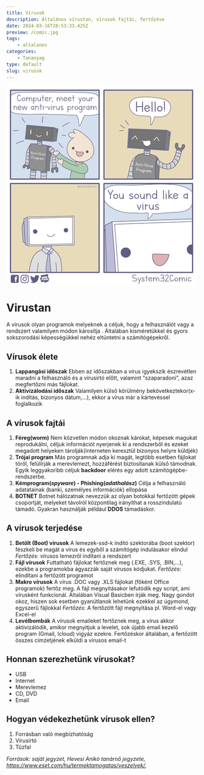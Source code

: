 ```yaml
---
title: Vírusok
description: Általános vírustan, vírusok fajtái, fertőzése
date: 2024-03-16T20:53:33.425Z
preview: /comic.jpg
tags:
    - altalanos
categories:
    - Tananyag
type: default
slug: virusok
---
```


![comic](/assets/comic.jpg)

# Virustan

A vírusok olyan programok melyeknek a céljuk, hogy a felhasználót vagy a rendszert valamilyen módon károsítja . Általában kisméretükkel és gyors sokszorodási képességükkel nehéz eltüntetni a számítógépekről.
    
## **Vírusok élete**
1. **Lappangási időszak**
    Ebben az időszakban a vírus igyekszik észrevétlen maradni a felhasználó és a vírusirtó előtt, valamint "szaparadoni", azaz megfertőzni más fájlokat.
2. **Aktivizálodási időszak**
   Valamilyen külső körülmény bekövetkeztekor(x-ik indítás, bizonyos dátum,...), ekkor a vírus már a kártevéssel foglalkozik
## **A vírusok fajtái**

 1. **Féreg(worm)**
    Nem közvetlen módon okoznak károkat, képesek magukat reprodukálni, céljuk információt nyerjenek ki a rendszerből és ezeket megadott helyeken tárolják(interneten keresztül bizonyos helyre küldjék)
 2. **Trójai program**
    Más programnak adja ki magát, legtöbb esetben fájlokat töröl, felülírják a merevlemezt, hozzáférést biztosítanak külső támodnak. Egyik leggyakoribb céljuk **backdoor** elérés egy adott számítógépbe-rendszerbe.
 3. **Kémprogram(*spyware*) - Phishing(*adathalász*)**
    Célja a felhasználó adatatainak (banki, személyes információk) ellopása
 4. **BOTNET**
    Botnet hálózatnak nevezzük az olyan botokkal fertőzött gépek csoportját, melyeket távolról központilag irányíthat a rosszindulatú támadó. Gyakran használják például **DDOS** támadáskor.

## A vírusok terjedése
1. **Betölt (Boot) vírusok**
   A lemezek-ssd-k indító szektorába (boot szektor) fészkeli be magát a vírus és egyből a számítógép indulásakor elindul
   *Fertőzés*: vírusos lemezről indítani a rendszert
2. **Fájl vírusok**
   Futtatható fájlokat fertőznek meg (.EXE, .SYS, .BIN,...), ezekbe a programokba ágyazzák saját vírusos kódjukat.
   *Fertőzés*: elindítani a fertőzött programot
3. **Makro vírusok**
   A vírus .DOC vagy .XLS fájlokat (főként Office programok) fertőz meg. A fájl megnyitásakor lefutódik egy script, ami vírusként funkcionál. Általában Visual Basicben írják meg. Nagy gondot okoz, hiszen sok esetben gyanútlanok lehetünk ezekkel az úgymond, egyszerű fájlokkal
   *Fertőzés*: A fertőzött fájl megnyitása pl. Word-el vagy Excel-el 
4. **Levélbombák**
   A vírusok emaileket fertőznek meg, a vírus akkor aktivizálódik, amikor megnyitjuk a levelet, sok újabb email kezelő program (Gmail, Icloud) vigyáz ezekre. Fertőzéskor általában, a fertőzött összes címzetjének elküldi a vírusos email-t

## Honnan szerezhetünk vírusokat?
- USB
- Internet
- Merevlemez
- CD, DVD
- Email

## Hogyan védekezhetünk vírusok ellen?
1. Forrásban való megbízhatóság
2. Vírusírtó
3. Tűzfal
   

*Források: saját jegyzet, Hevesi Anikó tanárnő jegyzete, https://www.eset.com/hu/termektamogatas/veszelyek/,* 